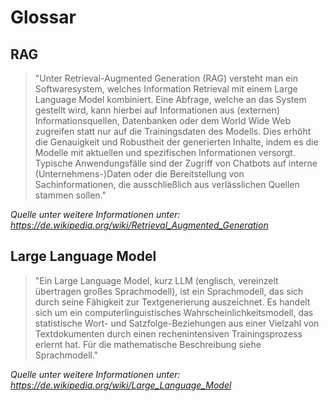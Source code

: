 # Glossar

## RAG

>"Unter Retrieval-Augmented Generation (RAG) versteht man ein Softwaresystem, welches Information Retrieval mit einem Large Language Model kombiniert. Eine Abfrage, welche an das System gestellt wird, kann hierbei auf Informationen aus (externen) Informationsquellen, Datenbanken oder dem World Wide Web zugreifen statt nur auf die Trainingsdaten des Modells. Dies erhöht die Genauigkeit und Robustheit der generierten Inhalte, indem es die Modelle mit aktuellen und spezifischen Informationen versorgt. Typische Anwendungsfälle sind der Zugriff von Chatbots auf interne (Unternehmens-)Daten oder die Bereitstellung von Sachinformationen, die ausschließlich aus verlässlichen Quellen stammen sollen."

*Quelle unter weitere Informationen unter:
[<span class="textlink">https://de.wikipedia.org/wiki/Retrieval_Augmented_Generation</span>](https://de.wikipedia.org/wiki/Retrieval_Augmented_Generation)*

## Large Language Model

>"Ein Large Language Model, kurz LLM (englisch, vereinzelt übertragen großes Sprachmodell), ist ein Sprachmodell, das sich durch seine Fähigkeit zur Textgenerierung auszeichnet. Es handelt sich um ein computerlinguistisches Wahrscheinlichkeitsmodell, das statistische Wort- und Satzfolge-Beziehungen aus einer Vielzahl von Textdokumenten durch einen rechenintensiven Trainingsprozess erlernt hat. Für die mathematische Beschreibung siehe Sprachmodell."

*Quelle unter weitere Informationen unter:
[<span class="textlink">https://de.wikipedia.org/wiki/Large_Language_Model</span>](https://de.wikipedia.org/wiki/Large_Language_Model)*
